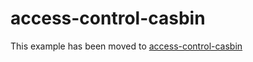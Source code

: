 # access-control-casbin

This example has been moved to [access-control-casbin](../.././access-control-casbin)
